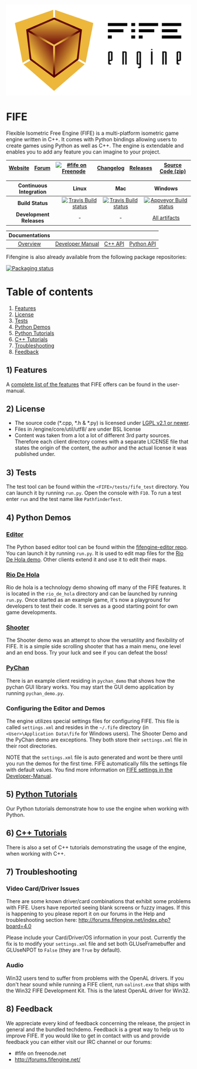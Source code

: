 ![FIFE LOGO](https://raw.githubusercontent.com/fifengine/fifengine/master/doc/logo/FIFE_small_c3.png)

# FIFE

Flexible Isometric Free Engine (FIFE) is a multi-platform isometric game engine written in C++.
It comes with Python bindings allowing users to create games using Python as well as C++. 
The engine is extendable and enables you to add any feature you can imagine to your project.

| [Website](http://fifengine.net/) | [Forum](http://forums.fifengine.net/) | [![#fife on Freenode](https://img.shields.io/badge/freenode-%23fife-green.svg)](https://webchat.freenode.net/?channels=fife) | [Changelog](https://github.com/fifengine/fifengine/blob/master/CHANGELOG.md) | [Releases](https://github.com/fifengine/fifengine/releases) | [Source Code (zip)](https://github.com/fifengine/fifengine/archive/master.zip) |
|:--------:|:--------:|:--------:|:--------:|:--------:|:--------:|

| Continuous Integration | Linux |   Mac    | Windows |
|:----------------------:|:-----:|:--------:|:-------:|
| **Build Status** | [![Travis Build status](https://travis-ci.org/fifengine/fifengine.svg?branch=master)](https://travis-ci.org/fifengine/fifengine) | [![Travis Build status](https://travis-ci.org/fifengine/fifengine.svg?branch=master)](https://travis-ci.org/fifengine/fifengine) | [![Appveyor Build status](https://ci.appveyor.com/api/projects/status/github/fifengine/fifengine?branch=master&svg=true)](https://ci.appveyor.com/project/LinuxDonald/fifengine) | 
| **Development Releases**  |   -    |    -     | [All artifacts](https://ci.appveyor.com/project/LinuxDonald/fifengine/build/artifacts) |

| **Documentations** | | | |
|:----------------------:|:----------------:|:-------:|:----------:|
| [Overview](https://fifengine.github.io/fifengine-docs/) | [Developer Manual](https://fifengine.github.io/fifengine-docs/developer-manual/en/) | [C++ API](http://www.fifengine.net/doxygen) | [Python API](http://www.fifengine.net/epydoc) |

Fifengine is also already available from the following package repositories:

[![Packaging status](https://repology.org/badge/vertical-allrepos/fife.svg)](https://repology.org/metapackage/fife)

# Table of contents
1. [Features](#1-features)
2. [License](#2-license)
3. [Tests](#3-tests)
4. [Python Demos](#4-python-demos)
6. [Python Tutorials](#5-python-tutorials)
5. [C++ Tutorials](#6-c-tutorials)
7. [Troubleshooting](#7-troubleshooting)
8. [Feedback](#8-feedback)

## 1) Features

A [complete list of the features](https://fifengine.github.io/fifengine-docs/user-manual/en/#_features) that FIFE offers can be found in the user-manual.


## 2) License

- The source code (*.cpp, *.h & *.py) is licensed under [LGPL v2.1 or newer](http://www.gnu.org/licenses/lgpl-2.1.html).
- Files in /engine/core/util/utf8/ are under BSL license
- Content was taken from a lot a lot of different 3rd party sources. Therefore 
each client directory comes with a separate LICENSE file that states the origin
of the content, the author and the actual license it was published under.


## 3) Tests

The test tool can be found within the `<FIFE>/tests/fife_test` directory.
You can launch it by running `run.py`. Open the console with `F10`.
To run a test enter `run` and the test name like `PathfinderTest`.

## 4) Python Demos

### [Editor](https://github.com/fifengine/fifengine-editor)
The Python based editor tool can be found within the [fifengine-editor repo](https://github.com/fifengine/fifengine-editor).
You can launch it by running `run.py`. It is used to edit map files for the [Rio De Hola demo](https://github.com/fifengine/fifengine-demos/tree/master/rio_de_hola). Other clients extend it and use it to edit their maps.
  
### [Rio De Hola](https://github.com/fifengine/fifengine-demos/tree/master/rio_de_hola)
Rio de hola is a technology demo showing off many of the FIFE features.  It is 
located in the `rio_de_hola` directory and can be launched by running `run.py`. 
Once started as an example game, it's now a playground for developers to test their code. 
It serves as a good starting point for own game developments.

### [Shooter](https://github.com/fifengine/fifengine-demos/tree/master/shooter)
The Shooter demo was an attempt to show the versatility and flexibility of FIFE.
It is a simple side scrolling shooter that has a main menu, one level and an end boss.
Try your luck and see if you can defeat the boss!

### [PyChan](https://github.com/fifengine/fifengine-demos/tree/master/pychan_demo)
There is an example client residing in `pychan_demo` that shows how the pychan GUI library works.
You may start the GUI demo application by running `pychan_demo.py`.

### Configuring the Editor and Demos
The engine utilizes special settings files for configuring FIFE. This file is 
called `settings.xml` and resides in the `~/.fife` directory (in 
`<User>\Application Data\fife` for Windows users).  The Shooter Demo and the
PyChan demo are exceptions.  They both store their `settings.xml` file in their
root directories.

NOTE that the `settings.xml` file is auto generated and wont be there until you
run the demos for the first time.  FIFE automatically fills the settings file
with default values.  You find more information on [FIFE settings in the 
Developer-Manual](https://fifengine.github.io/fifengine-docs/developer-manual/en/#_engine_settings).


## 5) [Python Tutorials](https://github.com/fifengine/python-tutorials)

Our Python tutorials demonstrate how to use the engine when working with Python.


## 6) [C++ Tutorials](https://github.com/fifengine/cpp-tutorials)

There is also a set of C++ tutorials demonstrating the usage of the engine, when working with C++.


## 7) Troubleshooting

### Video Card/Driver Issues
There are some known driver/card combinations that exhibit some problems with
FIFE.  Users have reported seeing blank screens or fuzzy images.  If this is
happening to you please report it on our forums in the Help and troubleshooting
section here: http://forums.fifengine.net/index.php?board=4.0

Please include your Card/Driver/OS information in your post.  Currently the fix
is to modify your `settings.xml` file and set both GLUseFramebuffer and GLUseNPOT
to `False` (they are `True` by default).

### Audio
Win32 users tend to suffer from problems with the OpenAL drivers. If you don't 
hear sound while running a FIFE client, run `oalinst.exe` that ships with the
Win32 FIFE Development Kit.  This is the latest OpenAL driver for Win32.


## 8) Feedback

We appreciate every kind of feedback concerning the release, the project in 
general and the bundled techdemo. Feedback is a great way to help us to improve 
FIFE. If you would like to get in contact with us and provide feedback you can 
either visit our IRC channel or our forums:
 * #fife on freenode.net
 * http://forums.fifengine.net/
